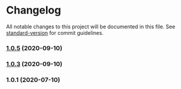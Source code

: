 # Changelog

All notable changes to this project will be documented in this file. See [standard-version](https://github.com/conventional-changelog/standard-version) for commit guidelines.

### [1.0.5](https://github.com/designsforhealth/now-jwt/compare/v1.0.3...v1.0.5) (2020-09-10)

### [1.0.3](https://github.com/designsforhealth/now-jwt/compare/v1.0.1...v1.0.3) (2020-09-10)

### 1.0.1 (2020-07-10)

